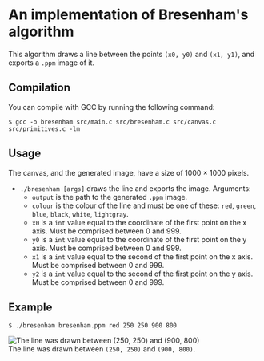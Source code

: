 # An implementation of Bresenham's algorithm
This algorithm draws a line between the points `(x0, y0)` and `(x1, y1)`, and exports a `.ppm` image of it. 

## Compilation
You can compile with GCC by running the following command:

```
$ gcc -o bresenham src/main.c src/bresenham.c src/canvas.c src/primitives.c -lm
```

## Usage
The canvas, and the generated image, have a size of 1000 × 1000 pixels.

* `./bresenham [args]` draws the line and exports the image. Arguments:
  * `output` is the path to the generated `.ppm` image.
  * `colour` is the colour of the line and must be one of these: `red`, `green`, `blue`, `black`, `white`, `lightgray`.
  * `x0` is a `int` value equal to the coordinate of the first point on the x axis. Must be comprised between 0 and 999.
  * `y0` is a `int` value equal to the coordinate of the first point on the y axis. Must be comprised between 0 and 999.
  * `x1` is a `int` value equal to the second of the first point on the x axis. Must be comprised between 0 and 999.
  * `y2` is a `int` value equal to the second of the first point on the y axis. Must be comprised between 0 and 999.

## Example
```
$ ./bresenham bresenham.ppm red 250 250 900 800
```

![The line was drawn between (250, 250) and (900, 800)](https://i.imgur.com/8YABLtI.png) \
The line was drawn between `(250, 250)` and `(900, 800)`.
